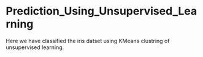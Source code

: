 # Prediction_Using_Unsupervised_Learning

Here we have classified the iris datset using KMeans clustring of unsupervised learning.
